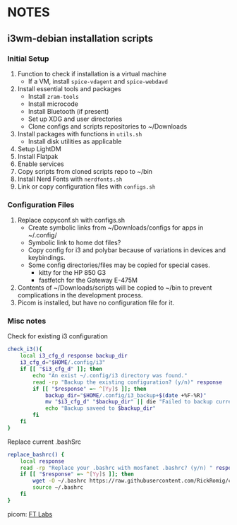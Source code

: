 # NOTES
## i3wm-debian installation scripts

### Initial Setup
1. Function to check if installation is a virtual machine
	- If a VM, install `spice-vdagent` and `spice-webdavd`
2. Install essential tools and packages
	- Install `zram-tools`
	- Install microcode
	- Install Bluetooth (if present)
	- Set up XDG and user directories
	- Clone configs and scripts repositories to ~/Downloads
3. Install packages with functions in `utils.sh`
	- Install disk utilities as applicable
4. Setup LightDM
5. Install Flatpak
6. Enable services
7. Copy scripts from cloned scripts repo to ~/bin
8. Install Nerd Fonts with `nerdfonts.sh`
9. Link or copy configuration files with `configs.sh`

### Configuration Files
1. Replace copyconf.sh with configs.sh
	- Create symbolic links from ~/Downloads/configs for apps in ~/.config/
	- Symbolic link to home dot files?
	- Copy config for i3 and polybar because of variations in devices and keybindings.
	- Some config directories/files may be copied for special cases.
		- kitty for the HP 850 G3
		- fastfetch for the Gateway E-475M
2. Contents of ~/Downloads/scripts will be copied to ~/bin to prevent complications in the development process.
3. Picom is installed, but have no configuration file for it.

### Misc notes
Check for existing i3 configuration
```bash
check_i3(){
	local i3_cfg_d response backup_dir
	i3_cfg_d="$HOME/.config/i3"
	if [[ "$i3_cfg_d" ]]; then
		echo "An exist ~/.config/i3 directory was found."
		read -rp "Backup the existing configuration? (y/n)" response
		if [[ "$response" =~ ^[Yy]$ ]]; then
			backup_dir="$HOME/.config/i3_backup+$(date +%F-%R)"
			mv "$i3_cfg_d" "$backup_dir" || die "Failed to backup current config" 1
			echo "Backup saveed to $backup_dir"
		fi
	fi
}
```
Replace current .bashSrc
```bash
replace_bashrc() {
	local response
	read -rp "Replace your .bashrc with mosfanet .bashrc? (y/n) " response
	if [[ "$response" =~ ^[Yy]$ ]]; then
		wget -O ~/.bashrc https://raw.githubusercontent.com/RickRomig/configs/refs/heads/main/.bashrc
		source ~/.bashrc
	fi
}
```
picom: [FT Labs](https://github.com/FTLabs)
